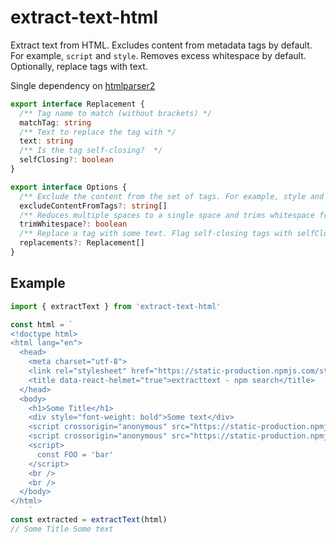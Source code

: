 # extract-text-html

Extract text from HTML. Excludes content from metadata tags by default.
For example, `script` and `style`. Removes excess whitespace by default.
Optionally, replace tags with text.

Single dependency on [htmlparser2](https://www.npmjs.com/package/htmlparser2)

```typescript
export interface Replacement {
  /** Tag name to match (without brackets) */
  matchTag: string
  /** Text to replace the tag with */
  text: string
  /** Is the tag self-closing?  */
  selfClosing?: boolean
}

export interface Options {
  /** Exclude the content from the set of tags. For example, style and script. */
  excludeContentFromTags?: string[]
  /** Reduces multiple spaces to a single space and trims whitespace from the start and end. */
  trimWhitespace?: boolean
  /** Replace a tag with some text. Flag self-closing tags with selfClosing: true. */
  replacements?: Replacement[]
}
```

## Example

```typescript
import { extractText } from 'extract-text-html'

const html = `
<!doctype html>
<html lang="en">
  <head>
    <meta charset="utf-8">
    <link rel="stylesheet" href="https://static-production.npmjs.com/styles.74f9073cf68d3c5f4990.css" />
    <title data-react-helmet="true">extracttext - npm search</title>
  </head>
  <body>
    <h1>Some Title</h1>
    <div style="font-weight: bold">Some text</div>
    <script crossorigin="anonymous" src="https://static-production.npmjs.com/minicssextractbug.536095f4b1a94d2b149c.js"></script>
    <script crossorigin="anonymous" src="https://static-production.npmjs.com/search/search.9fbe393f02970084bce5.js"></script>
    <script>
      const FOO = 'bar'
    </script>
    <br />
    <br />
  </body>
</html>
    `
const extracted = extractText(html)
// Some Title Some text
```

